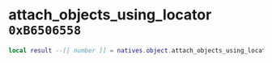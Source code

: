 # attach_objects_using_locator `0xB6506558`

```lua
local result --[[ number ]] = natives.object.attach_objects_using_locator(_unk0 --[[ number ]], _unk1 --[[ number ]], _unk2 --[[ number ]], _unk3 --[[ number ]], _unk4 --[[ number ]])
```